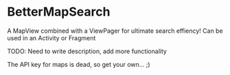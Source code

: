 # BetterMapSearch

A MapView combined with a ViewPager for ultimate search effiency! Can be used in an Activity or Fragment


TODO: Need to write description, add more functionality


The API key for maps is dead, so get your own... ;)
